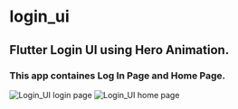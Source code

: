# login_ui

## Flutter Login UI using Hero Animation.

### This app containes Log In Page and Home Page.


![Login_UI login page](https://user-images.githubusercontent.com/62151941/137598341-fcc49d98-44d5-487f-b0a2-66726dba284f.png)
![Login_UI home page](https://user-images.githubusercontent.com/62151941/137598337-b77b3f0d-f2dc-4faa-b05b-2a598e3c2662.png)
